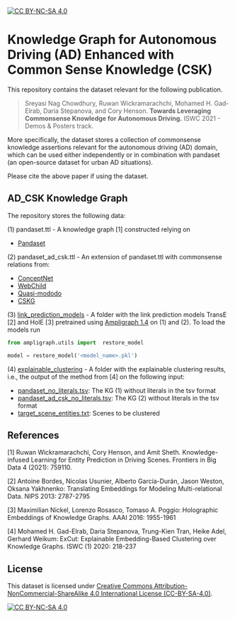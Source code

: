 [![CC BY-NC-SA 4.0][cc-by-nc-sa-shield]][cc-by-nc-sa]

<!---

    Copyright (c) 2022 Robert Bosch GmbH and its subsidiaries.

-->

# Knowledge Graph for Autonomous Driving (AD) Enhanced with Common Sense Knowledge (CSK)

This repository contains the dataset relevant for the following publication.

> Sreyasi Nag Chowdhury, Ruwan Wickramarachchi, Mohamed H. Gad-Elrab, Daria Stepanova, and Cory Henson. **Towards Leveraging Commonsense Knowledge for Autonomous Driving.** ISWC 2021 - Demos & Posters track.

More specifically, the dataset stores a collection of commonsense knowledge assertions relevant for the autonomous driving (AD) domain, which can be used either independently or in combination with pandaset (an open-source dataset for urban AD situations). 

Please cite the above paper if using the dataset.

## AD_CSK Knowledge Graph

The repository stores the following data:

<!--- (1) ad_csk.csv - A collection of commonsense knowledge assertions relevant for the autonomous driving domain extracted from the following knowledge graphs:
- [ConceptNet](https://github.com/commonsense/conceptnet)
- [WebChild](https://www.mpi-inf.mpg.de/departments/databases-and-information-systems/research/yago-naga/commonsense/webchild/)
- [Quasi-mododo](https://github.com/Aunsiels/CSK)
- [CSKG](https://github.com/usc-isi-i2/cskg) 

(2) [pandaset.ttl](pandaset.ttl) - A knowledge graph [1] constructed relying on
- [Pandaset](https://scale.com/open-datasets/pandaset)
 
(3) [pandaset_ad_csk.ttl](pandaset_ad_csk.ttl) - An extension of pandaset.ttl with commonsense relations from ad_csk.csv.

(4) [link_prediction_models](link_prediction_models) - A folder with the link prediction models TransE [2] and HolE [3] pretrained using [Ampligraph 1.4](https://github.com/Accenture/AmpliGraph/) on (2) and (3).
To load the models run 


```
from ampligraph.utils import  restore_model

model = restore_model('<model_name>.pkl')
```

(5) explainable_clustering - A folder with the explainable clustering results, i.e., the output of the method from [4] on the following input:
- pandaset_no_literals.tsv: The KG (2) without literals in the tsv format
- pandaset_ad_csk_no_literals.tsv: The KG (3) without literals in the tsv format
- target_scene_entities.txt:  Scenes to be clustered
-->

(1) pandaset.ttl - A knowledge graph [1] constructed relying on
- [Pandaset](https://scale.com/open-datasets/pandaset)
 
(2) pandaset_ad_csk.ttl - An extension of pandaset.ttl with commonsense relations from:
- [ConceptNet](https://github.com/commonsense/conceptnet)
- [WebChild](https://www.mpi-inf.mpg.de/departments/databases-and-information-systems/research/yago-naga/commonsense/webchild/)
- [Quasi-mododo](https://github.com/Aunsiels/CSK)
- [CSKG](https://github.com/usc-isi-i2/cskg) 

(3) [link_prediction_models](link_prediction_models) - A folder with the link prediction models TransE [2] and HolE [3] pretrained using [Ampligraph 1.4](https://github.com/Accenture/AmpliGraph/) on (1) and (2).
To load the models run 
```python
from ampligraph.utils import  restore_model

model = restore_model('<model_name>.pkl')
```

(4) [explainable_clustering](explainable_clustering) - A folder with the explainable clustering results, i.e., the output of the method from [4] on the following input:
- [pandaset_no_literals.tsv](explainable_clustering/input/pandaset_no_literals.tsv): The KG (1) without literals in the tsv format
- [pandaset_ad_csk_no_literals.tsv](explainable_clustering/input/pandaset_ad_csk_no_literals.tsv): The KG (2) without literals in the tsv format
- [target_scene_entities.txt](explainable_clustering/input/target_scene_entities.txt): Scenes to be clustered


## References

[1] Ruwan Wickramarachchi, Cory Henson, and Amit Sheth. Knowledge-infused Learning for Entity Prediction in Driving Scenes. Frontiers in Big Data 4 (2021): 759110.

[2] Antoine Bordes, Nicolas Usunier, Alberto García-Durán, Jason Weston, Oksana Yakhnenko:
Translating Embeddings for Modeling Multi-relational Data. NIPS 2013: 2787-2795

[3] Maximilian Nickel, Lorenzo Rosasco, Tomaso A. Poggio:
Holographic Embeddings of Knowledge Graphs. AAAI 2016: 1955-1961

[4] Mohamed H. Gad-Elrab, Daria Stepanova, Trung-Kien Tran, Heike Adel, Gerhard Weikum:
ExCut: Explainable Embedding-Based Clustering over Knowledge Graphs. ISWC (1) 2020: 218-237

## License
This dataset is licensed under [Creative Commons Attribution-NonCommercial-ShareAlike 4.0 International License (CC-BY-SA-4.0)][cc-by-nc-sa].

[![CC BY-NC-SA 4.0][cc-by-nc-sa-image]][cc-by-nc-sa]

[cc-by-nc-sa]: http://creativecommons.org/licenses/by-nc-sa/4.0/
[cc-by-nc-sa-image]: https://licensebuttons.net/l/by-nc-sa/4.0/88x31.png
[cc-by-nc-sa-shield]: https://img.shields.io/badge/License-CC%20BY--NC--SA%204.0-lightgrey.svg

